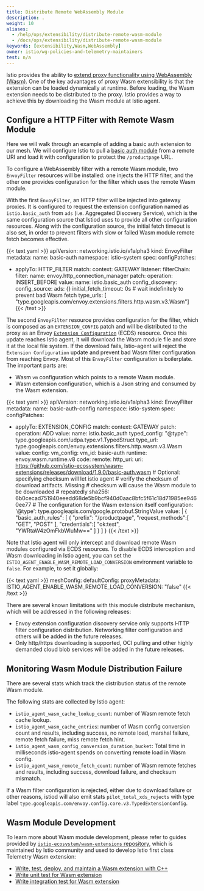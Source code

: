 ```yaml
---
title: Distribute Remote WebAssembly Module
description: .
weight: 10
aliases:
  - /help/ops/extensibility/distribute-remote-wasm-module
  - /docs/ops/extensibility/distribute-remote-wasm-module
keywords: [extensibility,Wasm,WebAssembly]
owner: istio/wg-policies-and-telemetry-maintainers
test: n/a
---
```


Istio provides the ability to [extend proxy functionality using WebAssembly (Wasm)](https://istio.io/latest/blog/2020/wasm-announce/).
One of the key advantages of proxy Wasm extensibility is that the extension can be loaded dynamically at runtime.
Before loading, the Wasm extension needs to be distributed to the proxy.
Istio provides a way to achieve this by downloading the Wasm module at Istio agent.

## Configure a HTTP Filter with Remote Wasm Module

Here we will walk through an example of adding a basic auth extension to our mesh. We will configure Istio to pull a [basic auth module](https://github.com/istio-ecosystem/wasm-extensions/tree/master/extensions/basic_auth) from a remote URI and load it with configuration to protect the `/productpage` URL.

To configure a WebAssembly filter with a remote Wasm module, two `EnvoyFilter` resources will be installed: one injects the HTTP filter, and the other one provides configuration for the filter which uses the remote Wasm module.

With the first `EnvoyFilter`, an HTTP filter will be injected into gateway proxies. It is configured to request the extension configuration named as `istio.basic_auth` from `ads` (i.e. Aggregated Discovery Service), which is the same configuration source that Istiod uses to provide all other configuration resources. Along with the configuration source, the initial fetch timeout is also set, in order to prevent filters with slow or failed Wasm module remote fetch becomes effective.

{{< text yaml >}}
apiVersion: networking.istio.io/v1alpha3
kind: EnvoyFilter
metadata:
 name: basic-auth
 namespace: istio-system
spec:
 configPatches:
 - applyTo: HTTP_FILTER
   match:
     context: GATEWAY
     listener:
       filterChain:
         filter:
           name: envoy.http_connection_manager
   patch:
     operation: INSERT_BEFORE
     value:
       name: istio.basic_auth
       config_discovery:
         config_source:
           ads: {}
           initial_fetch_timeout: 0s # wait indefinitely to prevent bad Wasm fetch
         type_urls: [ "type.googleapis.com/envoy.extensions.filters.http.wasm.v3.Wasm"]
{{< /text >}}

The second `EnvoyFilter` resource provides configuration for the filter, which is composed as an `EXTENSION_CONFIG` patch and will be distributed to the proxy as an Envoy [`Extension Configuration`](https://www.envoyproxy.io/docs/envoy/latest/configuration/overview/extension) (ECDS) resource.
Once this update reaches Istio agent, it will download the Wasm module file and store it at the local file system.
If the download fails, Istio-agent will reject the `Extension Configuration` update and prevent bad Wasm filter configuration from reaching Envoy.
Most of this `EnvoyFilter` configuration is boilerplate. The important parts are:

* Wasm `vm` configuration which points to a remote Wasm module.
* Wasm extension configuration, which is a Json string and consumed by the Wasm extension.

{{< text yaml >}}
apiVersion: networking.istio.io/v1alpha3
kind: EnvoyFilter
metadata:
 name: basic-auth-config
 namespace: istio-system
spec:
 configPatches:
 - applyTo: EXTENSION_CONFIG
   match:
     context: GATEWAY
   patch:
     operation: ADD
     value:
       name: istio.basic_auth
       typed_config:
         "@type": type.googleapis.com/udpa.type.v1.TypedStruct
         type_url: type.googleapis.com/envoy.extensions.filters.http.wasm.v3.Wasm
         value:
           config:
             vm_config:
               vm_id: basic-auth
               runtime: envoy.wasm.runtime.v8
               code:
                 remote:
                   http_uri:
                     uri: https://github.com/istio-ecosystem/wasm-extensions/releases/download/1.9.0/basic-auth.wasm
                   # Optional: specifying checksum will let istio agent
                   # verify the checksum of download artifacts. Missing
                   # checksum will cause the Wasm module to be downloaded
                   # repeatedly
                   sha256: 6b0cecad751940eeedd68de5b9bcf940d0aac8bfc5f61c18d71985ee9460ee77
             # The configuration for the Wasm extension itself
             configuration:
               '@type': type.googleapis.com/google.protobuf.StringValue
               value: |
                 {
                   "basic_auth_rules": [
                     {
                       "prefix": "/productpage",
                       "request_methods":[ "GET", "POST" ],
                       "credentials":[ "ok:test", "YWRtaW4zOmFkbWluMw==" ]
                     }
                   ]
                 }
{{< /text >}}

Note that Istio agent will only intercept and download remote Wasm modules configured via ECDS resources.
To disable ECDS interception and Wasm downloading in Istio agent, you can set the `ISTIO_AGENT_ENABLE_WASM_REMOTE_LOAD_CONVERSION` environment variable to `false`. 
For example, to set it globally:

{{< text yaml >}}
meshConfig:
  defaultConfig:
    proxyMetadata:
      ISTIO_AGENT_ENABLE_WASM_REMOTE_LOAD_CONVERSION: "false"
{{< /text >}}

There are several known limitations with this module distribute mechanism, which will be addressed in the following releases:

* Envoy extension configuration discovery service only supports HTTP filter configuration distribution. Networking filter configuration and others will be added in the future releases.
* Only http/https downloading is supported, OCI pulling and other highly demanded cloud blob services will be added in the future releases.

## Monitoring Wasm Module Distribution Failure

There are several stats which track the distribution status of the remote Wasm module.

The following stats are collected by Istio agent:

* `istio_agent_wasm_cache_lookup_count`: number of Wasm remote fetch cache lookup.
* `istio_agent_wasm_cache_entries`: number of Wasm config conversion count and results, including success, no remote load, marshal failure, remote fetch failure, miss remote fetch hint.
* `istio_agent_wasm_config_conversion_duration_bucket`: Total time in milliseconds istio-agent spends on converting remote load in Wasm config.
* `istio_agent_wasm_remote_fetch_count`: number of Wasm remote fetches and results, including success, download failure, and checksum mismatch.

If a Wasm filter configuration is rejected, either due to download failure or other reasons, istiod will also emit stats `pilot_total_xds_rejects` with type label `type.googleapis.com/envoy.config.core.v3.TypedExtensionConfig`.

## Wasm Module Development

To learn more about Wasm module development, please refer to guides provided by [`istio-ecosystem/wasm-extensions` repository](https://github.com/istio-ecosystem/wasm-extensions),
which is maintained by Istio community and used to develop Istio first class Telemetry Wasm extension:

* [Write, test, deploy, and maintain a Wasm extension with C++](https://github.com/istio-ecosystem/wasm-extensions/blob/master/doc/write-a-wasm-extension-with-cpp.md)
* [Write unit test for Wasm extension](https://github.com/istio-ecosystem/wasm-extensions/blob/master/doc/write-cpp-unit-test.md)
* [Write integration test for Wasm extension](https://github.com/istio-ecosystem/wasm-extensions/blob/master/doc/write-integration-test.md)
